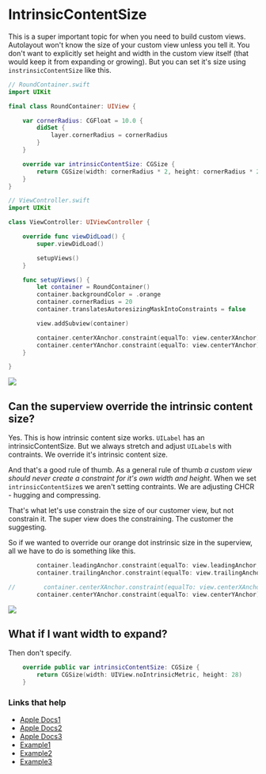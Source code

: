 # IntrinsicContentSize

This is a super important topic for when you need to build custom views. Autolayout won't know the size of your custom view unless you tell it. You don't want to explicitly set height and width in the custom view itself (that would keep it from expanding or growing). But you can set it's size using `instrinsicContentSize` like this.


```swift
// RoundContainer.swift
import UIKit

final class RoundContainer: UIView {

    var cornerRadius: CGFloat = 10.0 {
        didSet {
            layer.cornerRadius = cornerRadius
        }
    }

    override var intrinsicContentSize: CGSize {
        return CGSize(width: cornerRadius * 2, height: cornerRadius * 2)
    }
}
```

```swift
// ViewController.swift
import UIKit

class ViewController: UIViewController {

    override func viewDidLoad() {
        super.viewDidLoad()

        setupViews()
    }

    func setupViews() {
        let container = RoundContainer()
        container.backgroundColor = .orange
        container.cornerRadius = 20
        container.translatesAutoresizingMaskIntoConstraints = false

        view.addSubview(container)

        container.centerXAnchor.constraint(equalTo: view.centerXAnchor).isActive = true
        container.centerYAnchor.constraint(equalTo: view.centerYAnchor).isActive = true
    }

}
```

<img src="https://github.com/jrasmusson/ios-starter-kit/blob/master/autolayout/images/intrinsic.png" />

## Can the superview override the intrinsic content size?

Yes. This is how intrinsic content size works. `UILabel` has an intrinsicContentSize. But we always stretch and adjust `UILabel`s with contraints. We override it's intrinsic content size. 

And that's a good rule of thumb. As a general rule of thumb *a custom view should never create a constraint for it's own width and height*. When we set `intrinsicContentSize`s we aren't setting contraints. We are adjusting CHCR - hugging and compressing.

That's what let's use constrain the size of our customer view, but not constrain it. The super view does the constraining. The customer the suggesting.

So if we wanted to override our orange dot instrinsic size in the superview, all we have to do is something like this.

```swift
        container.leadingAnchor.constraint(equalTo: view.leadingAnchor, constant: 8).isActive = true
        container.trailingAnchor.constraint(equalTo: view.trailingAnchor, constant: -8).isActive = true

//        container.centerXAnchor.constraint(equalTo: view.centerXAnchor).isActive = true
        container.centerYAnchor.constraint(equalTo: view.centerYAnchor).isActive = true
```

<img src="https://github.com/jrasmusson/ios-starter-kit/blob/master/autolayout/images/intrinsic-overriden.png" />


## What if I want width to expand?

Then don't specify.

```swift
    override public var intrinsicContentSize: CGSize {
        return CGSize(width: UIView.noIntrinsicMetric, height: 28)
    }
```



### Links that help

* [Apple Docs1](https://developer.apple.com/documentation/uikit/uiview/1622600-intrinsiccontentsize)
* [Apple Docs2](https://developer.apple.com/library/archive/documentation/UserExperience/Conceptual/AutolayoutPG/ViewswithIntrinsicContentSize.html)
* [Apple Docs3](https://developer.apple.com/library/archive/documentation/UserExperience/Conceptual/AutolayoutPG/AnatomyofaConstraint.html#//apple_ref/doc/uid/TP40010853-CH9-SW21)
* [Example1](https://medium.com/@vialyx/import-uikit-what-is-intrinsic-content-size-20ae302f21f3)
* [Example2](https://blog.usejournal.com/custom-uiview-in-swift-done-right-ddfe2c3080a)
* [Example3](https://samwize.com/2017/11/01/guide-to-creating-custom-uiview/)
